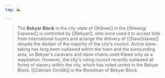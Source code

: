```yaml
---
tag: 🏭

---
```

> The **Bekyar Block** in the city-state of [[Kibwe]] in the [[Mwangi Expanse]] is controlled by [[Bekyar]], who once used it to accept bids from international buyers and arrange the delivery of [[Slave|slaves]] despite the disdain of the majority of the city's council.
> Active slave-taking has long been outlawed within the town and the surrounding area, so Bekyar's caravans and slave chains used Kibwe only as a waystation. However, the city's ruling council recently outlawed all forms of slavery within the city, which has roiled unrest in the Bekyar Block.
> [[Clatriani Orridik]] is the Bloodman of Bekyar Block.








